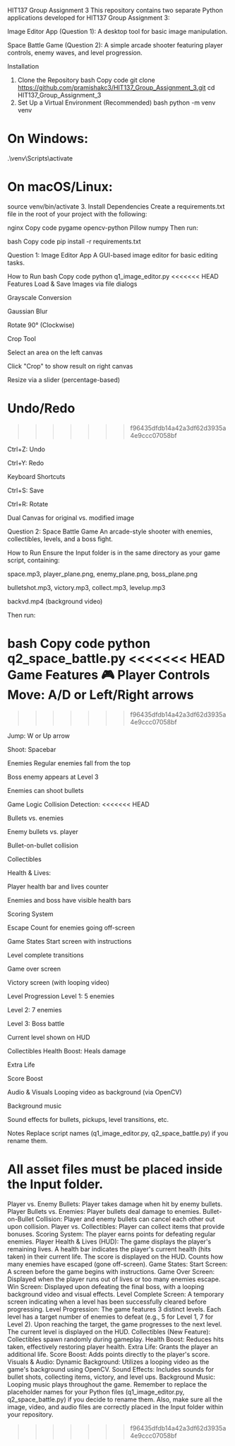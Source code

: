 HIT137 Group Assignment 3
This repository contains two separate Python applications developed for HIT137 Group Assignment 3:

Image Editor App (Question 1): A desktop tool for basic image manipulation.

Space Battle Game (Question 2): A simple arcade shooter featuring player controls, enemy waves, and level progression.

Installation
1. Clone the Repository
bash
Copy code
git clone https://github.com/pramishakc3/HIT137_Group_Assignment_3.git
cd HIT137_Group_Assignment_3
2. Set Up a Virtual Environment (Recommended)
bash
python -m venv venv
# On Windows:
.\venv\Scripts\activate
# On macOS/Linux:
source venv/bin/activate
3. Install Dependencies
Create a requirements.txt file in the root of your project with the following:

nginx
Copy code
pygame
opencv-python
Pillow
numpy
Then run:

bash
Copy code
pip install -r requirements.txt


Question 1: Image Editor App
A GUI-based image editor for basic editing tasks.

How to Run
bash
Copy code
python q1_image_editor.py
<<<<<<< HEAD
Features
Load & Save Images via file dialogs

Grayscale Conversion

Gaussian Blur

Rotate 90° (Clockwise)

Crop Tool

Select an area on the left canvas

Click "Crop" to show result on right canvas

Resize via a slider (percentage-based)

Undo/Redo
=======
>>>>>>> f96435dfdb14a42a3df62d3935a4e9ccc07058bf

Ctrl+Z: Undo

Ctrl+Y: Redo

Keyboard Shortcuts

Ctrl+S: Save

Ctrl+R: Rotate

Dual Canvas for original vs. modified image


Question 2: Space Battle Game
An arcade-style shooter with enemies, collectibles, levels, and a boss fight.

How to Run
Ensure the Input folder is in the same directory as your game script, containing:

space.mp3, player_plane.png, enemy_plane.png, boss_plane.png

bulletshot.mp3, victory.mp3, collect.mp3, levelup.mp3

backvd.mp4 (background video)

Then run:

bash
Copy code
python q2_space_battle.py
<<<<<<< HEAD
Game Features
🎮 Player Controls
Move: A/D or Left/Right arrows
=======
>>>>>>> f96435dfdb14a42a3df62d3935a4e9ccc07058bf

Jump: W or Up arrow

Shoot: Spacebar

Enemies
Regular enemies fall from the top

Boss enemy appears at Level 3

Enemies can shoot bullets

Game Logic
Collision Detection:
<<<<<<< HEAD

Bullets vs. enemies

Enemy bullets vs. player

Bullet-on-bullet collision

Collectibles

Health & Lives:

Player health bar and lives counter

Enemies and boss have visible health bars

Scoring System

Escape Count for enemies going off-screen

Game States
Start screen with instructions

Level complete transitions

Game over screen

Victory screen (with looping video)

Level Progression
Level 1: 5 enemies

Level 2: 7 enemies

Level 3: Boss battle

Current level shown on HUD

Collectibles
Health Boost: Heals damage

Extra Life

Score Boost

Audio & Visuals
Looping video as background (via OpenCV)

Background music

Sound effects for bullets, pickups, level transitions, etc.

Notes
Replace script names (q1_image_editor.py, q2_space_battle.py) if you rename them.

All asset files must be placed inside the Input folder.
=======
Player vs. Enemy Bullets: Player takes damage when hit by enemy bullets.
Player Bullets vs. Enemies: Player bullets deal damage to enemies.
Bullet-on-Bullet Collision: Player and enemy bullets can cancel each other out upon collision.
Player vs. Collectibles: Player can collect items that provide bonuses.
Scoring System: The player earns points for defeating regular enemies.
Player Health & Lives (HUD):
The game displays the player's remaining lives.
A health bar indicates the player's current health (hits taken) in their current life.
The score is displayed on the HUD.
Counts how many enemies have escaped (gone off-screen).
Game States:
Start Screen: A screen before the game begins with instructions.
Game Over Screen: Displayed when the player runs out of lives or too many enemies escape.
Win Screen: Displayed upon defeating the final boss, with a looping background video and visual effects.
Level Complete Screen: A temporary screen indicating when a level has been successfully cleared before progressing.
Level Progression:
The game features 3 distinct levels.
Each level has a target number of enemies to defeat (e.g., 5 for Level 1, 7 for Level 2).
Upon reaching the target, the game progresses to the next level.
The current level is displayed on the HUD.
Collectibles (New Feature):
Collectibles spawn randomly during gameplay.
Health Boost: Reduces hits taken, effectively restoring player health.
Extra Life: Grants the player an additional life.
Score Boost: Adds points directly to the player's score.
Visuals & Audio:
Dynamic Background: Utilizes a looping video as the game's background using OpenCV.
Sound Effects: Includes sounds for bullet shots, collecting items, victory, and level ups.
Background Music: Looping music plays throughout the game.
Remember to replace the placeholder names for your Python files (q1_image_editor.py, q2_space_battle.py) if you decide to rename them. Also, make sure all the image, video, and audio files are correctly placed in the Input folder within your repository.
>>>>>>> f96435dfdb14a42a3df62d3935a4e9ccc07058bf
